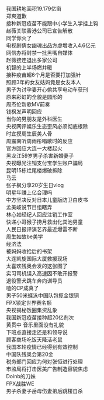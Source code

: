 我国耕地面积19.179亿亩  
郑爽道歉  
接种新冠疫苗不能跟中小学生入学挂上钩  
赵薇关联香港公司已宣告解散  
同学你火了  
电视剧倩女幽魂出品方虚增收入4.6亿元  
网信办将封禁一批黑嘴自媒体  
赵薇接连退出多家公司  
机智的上半场燃并暖  
接种疫苗超6个月是否要打加强针  
照顾3年的女友姑妈竟是女友本人  
男子为讨孕妻开心偷共享电动车获刑  
原来彩虹的全貌是圆形的  
周杰伦新歌MV前奏  
钱枫发声明回应  
当你的男朋友是外科医生  
央视网评娱乐生态歪风必须彻底根除  
时宜摸周生辰美人骨  
周震南听周雨彤唱歌时的反应  
官方回应大连一大楼起火  
黑龙江59岁男子杀害新婚妻子  
央视曝光注销支付宝学生账户骗局  
昆明15栋烂尾楼爆破拆除  
马云  
张子枫分享20岁生日vlog  
明星年赚上亿合理吗  
中方坚决反对日本儿童版防卫白皮书  
孟美岐说节目组瞎弄  
林心如经纪人回应注销工作室  
快递小哥猴子捞月救出化粪池男童  
人民日报评演艺界最近爆雷不断  
周生如故be美学  
经济法  
被妈妈收拾后的书架  
大连凯旋国际大厦救援现场  
太喜欢残奥会发的这张图了  
实习司机误入高速因不敢开报警  
退役警犬跳车奔向训导员  
嗑的CP成真了  
男子50米蝶泳中国队包揽金银铜  
FPX锁定世界赛名额  
央视揭秘饭圈集资乱象  
我国新冠疫苗接种超20亿剂次  
黄贯中 音乐里面没有礼貌  
下班点直接走还是和领导说  
顾客商场吃饭天降活老鼠  
我国本轮疫情已经得到有效控制  
中国队残奥会第20金  
税务部门回应为何对张恒进行处理  
市监局将打击医美广告制造容貌焦虑  
Doinb的刀妹  
FPX战胜WE  
男子杀妻子岳母伤妻弟后跳楼自杀  
